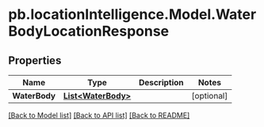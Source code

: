 # pb.locationIntelligence.Model.WaterBodyLocationResponse
## Properties

Name | Type | Description | Notes
------------ | ------------- | ------------- | -------------
**WaterBody** | [**List&lt;WaterBody&gt;**](WaterBody.md) |  | [optional] 

[[Back to Model list]](../README.md#documentation-for-models) [[Back to API list]](../README.md#documentation-for-api-endpoints) [[Back to README]](../README.md)

